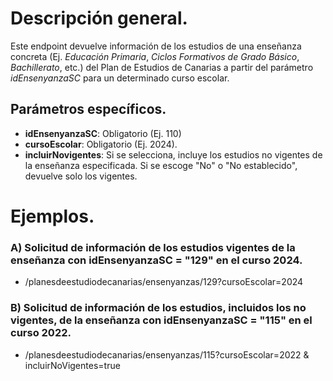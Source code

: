 # Descripción general.

Este endpoint devuelve información de los estudios de una enseñanza concreta (Ej. *Educación Primaria*, *Ciclos Formativos de Grado Básico*, *Bachillerato*, etc.) del Plan de Estudios de Canarias a partir del parámetro *idEnsenyanzaSC* para un determinado curso escolar.

## Parámetros específicos.

* **idEnsenyanzaSC**: Obligatorio (Ej. 110)
* **cursoEscolar**: Obligatorio (Ej. 2024).
* **incluirNovigentes**: Si se selecciona, incluye los estudios no vigentes de la enseñanza especificada. Si se escoge "No" o "No establecido", devuelve solo los vigentes.

# Ejemplos.
### A) Solicitud de información de los estudios vigentes de la enseñanza con idEnsenyanzaSC = "129" en el curso 2024.
* /planesdeestudiodecanarias/ensenyanzas/129?cursoEscolar=2024

### B) Solicitud de información de los estudios, incluidos los no vigentes, de la enseñanza con idEnsenyanzaSC = "115" en el curso 2022.
* /planesdeestudiodecanarias/ensenyanzas/115?cursoEscolar=2022 & incluirNoVigentes=true
